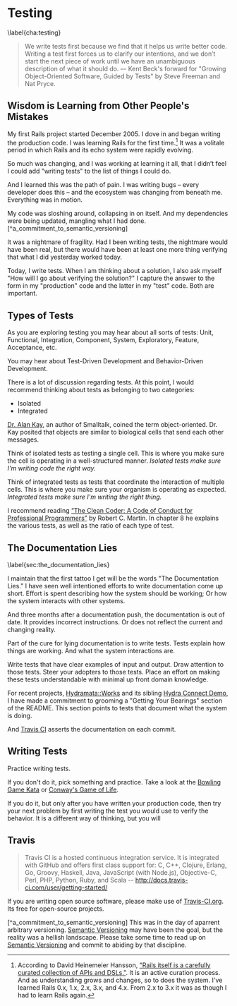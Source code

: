 # Testing
\label{cha:testing}

> We write tests first because we find that it helps us write better code.
> Writing a test first forces us to clarify our intentions, and we don’t start the next piece of work until we have an unambiguous description of what it should do.
> –- Kent Beck's forward for "Growing Object-Oriented Software, Guided by Tests" by Steve Freeman and Nat Pryce.

## Wisdom is Learning from Other People's Mistakes

My first Rails project started December 2005.
I dove in and began writing the production code.
I was learning Rails for the first time.[^learning_rails_for_the_first_time]
It was a volitale period in which Rails and its echo system were rapidly evolving.

So much was changing, and I was working at learning it all, that I didn’t feel I could add "writing tests" to the list of things I could do.

And I learned this was the path of pain.
I was writing bugs – every developer does this – and the ecosystem was changing from beneath me.
Everything was in motion.

My code was sloshing around, collapsing in on itself.
And my dependencies were being updated, mangling what I had done.[^a_commitment_to_semantic_versioning]

It was a nightmare of fragility.
Had I been writing tests, the nightmare would have been real, but there would have been at least one more thing verifying that what I did yesterday worked today.

Today, I write tests.
When I am thinking about a solution, I also ask myself "How will I go about verifying the solution?"
I capture the answer to the form in my "production" code and the latter in my "test" code.
Both are important.

## Types of Tests

As you are exploring testing you may hear about all sorts of tests: Unit, Functional, Integration, Component, System, Exploratory, Feature, Acceptance, etc.

You may hear about Test-Driven Development and Behavior-Driven Development.

There is a lot of discussion regarding tests. At this point, I would recommend thinking about tests as belonging to two categories:

* Isolated
* Integrated

[Dr. Alan Kay](http://en.wikipedia.org/wiki/Alan_Kay), an author of Smalltalk, coined the term object-oriented. Dr. Kay posited that objects are similar to biological cells that send each other messages.

Think of isolated tests as testing a single cell. This is where you make sure the cell is operating in a well-structured manner. *Isolated tests make sure I'm writing code the right way.*

Think of integrated tests as tests that coordinate the interaction of multiple cells. This is where you make sure your organism is operating as expected. *Integrated tests make sure I'm writing the right thing.*

I recommend reading [“The Clean Coder: A Code of Conduct for Professional Programmers”](http://www.amazon.com/The-Clean-Coder-Professional-Programmers/dp/0137081073) by Robert C. Martin. In chapter 8 he explains the various tests, as well as the ratio of each type of test.

## The Documentation Lies
\label{sec:the_documentation_lies}

I maintain that the first tattoo I get will be the words "The Documentation Lies."
I have seen well intentioned efforts to write documentation come up short.
Effort is spent describing how the system should be working; Or how the system interacts with other systems.

And three months after a documentation push, the documentation is out of date.
It provides incorrect instructions.
Or does not reflect the current and changing reality.

Part of the cure for lying documentation is to write tests.
Tests explain how things are working.
And what the system interactions are.

Write tests that have clear examples of input and output.
Draw attention to those tests.
Steer your adopters to those tests.
Place an effort on making these tests understandable with minimal up front domain knowledge.

For recent projects, [Hydramata::Works](https://github.com/ndlib/hydramata-works) and its sibling [Hydra Connect Demo](https://github.com/ndlib/hydra_connect_demo), I have made a commitment to grooming a "Getting Your Bearings" section of the README.
This section points to tests that document what the system is doing.

And [Travis CI](http://travis-ci.org) asserts the documentation on each commit.

## Writing Tests

Practice writing tests.

If you don't do it, pick something and practice.
Take a look at the [Bowling Game Kata](http://butunclebob.com/ArticleS.UncleBob.TheBowlingGameKata) or [Conway's Game of Life](http://en.wikipedia.org/wiki/Conway's_Game_of_Life).

If you do it, but only after you have written your production code, then try your next problem by first writing the test you would use to verify the behavior. It is a different way of thinking, but you will

## Travis

> Travis CI is a hosted continuous integration service.
> It is integrated with GitHub and offers first class support for:
> C, C++, Clojure, Erlang, Go, Groovy, Haskell, Java, JavaScript (with Node.js), Objective-C, Perl, PHP, Python, Ruby, and Scala
> -- http://docs.travis-ci.com/user/getting-started/

If you are writing open source software, please make use of [Travis-CI.org](https://travis-ci.org/).
Its free for open-source projects.

[^learning_rails_for_the_first_time]: According to David Heinemeier Hansson, ["Rails itself is a carefully curated collection of APIs and DSLs."](http://david.heinemeierhansson.com/2012/the-parley-letter.html).
It is an active curation process. And as understanding grows and changes, so to does the system. I've learned Rails 0.x, 1.x, 2.x, 3.x, and 4.x. From 2.x to 3.x it was as though I had to learn Rails again.

[^a_commitment_to_semantic_versioning] This was in the day of aparrent arbitrary versioning. [Semantic Versioning](http://semver.org/) may have been the goal, but the reality was a hellish landscape. Please take some time to read up on [Semantic Versioning](http://semver.org/) and commit to abiding by that discipline.